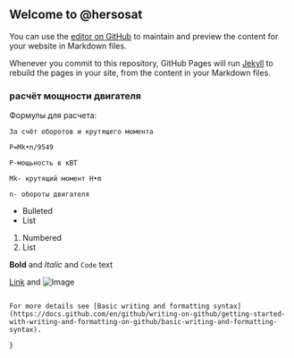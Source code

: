 ## Welcome to @hersosat

You can use the [editor on GitHub](https://github.com/xposednexus/test.github.io/edit/gh-pages/index.md) to maintain and preview the content for your website in Markdown files.

Whenever you commit to this repository, GitHub Pages will run [Jekyll](https://jekyllrb.com/) to rebuild the pages in your site, from the content in your Markdown files.

### расчёт мощности двигателя 

Формулы для расчета:

```расчёт мощности двигателя 
За счёт оборотов и крутящего момента 

P=Mk•n/9549

P-мощьность в кВТ

Mk- крутящий момент H•m

n- обороты двигателя
```
- Bulleted
- List

1. Numbered
2. List

**Bold** and _Italic_ and `Code` text

[Link](url) and ![Image](src)
```

For more details see [Basic writing and formatting syntax](https://docs.github.com/en/github/writing-on-github/getting-started-with-writing-and-formatting-on-github/basic-writing-and-formatting-syntax).

}
